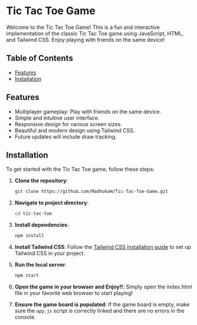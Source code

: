 # Tic Tac Toe Game

Welcome to the Tic Tac Toe Game! This is a fun and interactive implementation of the classic Tic Tac Toe game using JavaScript, HTML, and Tailwind CSS. Enjoy playing with friends on the same device!

## Table of Contents

- [Features](#features)
- [Installation](#installation)

## Features

- Multiplayer gameplay: Play with friends on the same device.
- Simple and intuitive user interface.
- Responsive design for various screen sizes.
- Beautiful and modern design using Tailwind CSS.
- Future updates will include draw tracking.

## Installation

To get started with the Tic Tac Toe game, follow these steps:

1. **Clone the repository**:
   ```bash
   git clone https://github.com/MadhukaH/Tic-Tac-Toe-Game.git
   ```

2. **Navigate to project directory**:
   ```bash
   cd tic-tac-toe
   ```

3. **Install dependencies**:
   ```bash
   npm install
   ```

4. **Install Tailwind CSS**:
   Follow the [Tailwind CSS installation guide](https://tailwindcss.com/docs/installation) to set up Tailwind CSS in your project.

5. **Run the local server**:
   ```bash
   npm start
   ```

6. **Open the game in your browser and Enjoy!!**:
   Simply open the index.html file in your favorite web browser to start playing!

7. **Ensure the game board is populated**:
   If the game board is empty, make sure the `app.js` script is correctly linked and there are no errors in the console.